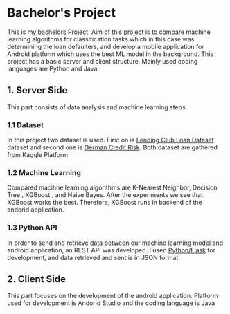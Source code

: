 # Bachelor's Project

This is my bachelors Project. Aim of this project is to compare machine learning algorithms for classification tasks 
which in this case was determining the loan defaulters, and develop a mobile application for Android platform which uses the best
ML model in the background. This project has a basic server and client structure. Mainly used coding languages are Python and 
Java.

## 1. Server Side

This part consists of data analysis and machine learning steps. 

### 1.1 Dataset

In this project two dataset is used. First on is [Lending Club Loan Dataset](https://www.kaggle.com/wordsforthewise/lending-club) dataset and 
second one is [German Credit Risk](https://www.kaggle.com/uciml/german-credit). Both dataset
are gathered from Kaggle Platform

### 1.2 Machine Learning

Compared macihne learning algorithms are K-Nearest Neighbor, Decision Tree , XGBoost , and Naive Bayes. 
After the experiments we see that XGBoost works the best. Therefore, XGBoost runs in backend of the andorid application.

### 1.3 Python API

In order to send and retrieve data between our machine learning model and android application, an REST API was developed. I used
[Python/Flask](https://flask.palletsprojects.com/en/1.1.x/) for development, and data retrieved and sent is in JSON format.

## 2. Client Side

This part focuses on the development of the android application. Platform used for development is Andorid Studio and the coding 
language is Java
